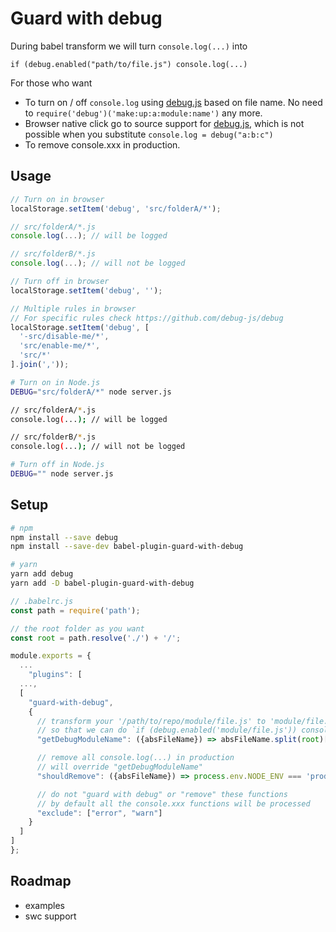 # Guard with debug

During babel transform we will turn `console.log(...)` into
```
if (debug.enabled("path/to/file.js") console.log(...)
```

For those who want
- To turn on / off `console.log` using [debug.js](https://github.com/debug-js/debug) based on file name. No need to `require('debug')('make:up:a:module:name')` any more.
- Browser native click go to source support for [debug.js](https://github.com/debug-js/debug), which is not possible when you substitute `console.log = debug("a:b:c")`
- To remove console.xxx in production.

## Usage

```javascript
// Turn on in browser
localStorage.setItem('debug', 'src/folderA/*');

// src/folderA/*.js
console.log(...); // will be logged

// src/folderB/*.js
console.log(...); // will not be logged

// Turn off in browser
localStorage.setItem('debug', '');

// Multiple rules in browser
// For specific rules check https://github.com/debug-js/debug
localStorage.setItem('debug', [
  '-src/disable-me/*',
  'src/enable-me/*',
  'src/*'
].join(','));
```

```bash
# Turn on in Node.js
DEBUG="src/folderA/*" node server.js

// src/folderA/*.js
console.log(...); // will be logged

// src/folderB/*.js
console.log(...); // will not be logged

# Turn off in Node.js
DEBUG="" node server.js
```

## Setup
```bash
# npm
npm install --save debug
npm install --save-dev babel-plugin-guard-with-debug 

# yarn
yarn add debug
yarn add -D babel-plugin-guard-with-debug
```

```javascript
// .babelrc.js
const path = require('path');

// the root folder as you want
const root = path.resolve('./') + '/';

module.exports = {
  ...
    "plugins": [
  ...,
  [
    "guard-with-debug",
    {
      // transform your '/path/to/repo/module/file.js' to 'module/file.js'
      // so that we can do `if (debug.enabled('module/file.js')) console.log(...)`
      "getDebugModuleName": ({absFileName}) => absFileName.split(root)[1],

      // remove all console.log(...) in production
      // will override "getDebugModuleName"
      "shouldRemove": ({absFileName}) => process.env.NODE_ENV === 'production',

      // do not "guard with debug" or "remove" these functions
      // by default all the console.xxx functions will be processed
      "exclude": ["error", "warn"]
    }
  ]
]
};
```

## Roadmap
- examples
- swc support
